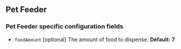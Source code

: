 ## Pet Feeder

### Pet Feeder specific configuration fields
- `foodAmount` [optional]
The amount of food to dispense. **Default: 7**
